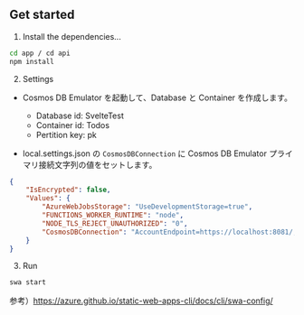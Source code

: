 ## Get started

1. Install the dependencies...

```bash
cd app / cd api
npm install
```

2. Settings

- Cosmos DB Emulator を起動して、Database と Container を作成します。

  - Database id: SvelteTest
  - Container id: Todos
  - Pertition key: pk

- local.settings.json の `CosmosDBConnection` に Cosmos DB Emulator プライマリ接続文字列の値をセットします。

```json
{
	"IsEncrypted": false,
	"Values": {
		"AzureWebJobsStorage": "UseDevelopmentStorage=true",
		"FUNCTIONS_WORKER_RUNTIME": "node",
		"NODE_TLS_REJECT_UNAUTHORIZED": "0",
		"CosmosDBConnection": "AccountEndpoint=https://localhost:8081/;AccountKey=C2y6yDjf5/R+ob0N8A7Cgv30VRDJIWEHLM+4QDU5DE2nQ9nDuVTqobD4b8mGGyPMbIZnqyMsEcaGQy67XIw/Jw=="
	}
}
```

3. Run

```bash
swa start
```

参考）https://azure.github.io/static-web-apps-cli/docs/cli/swa-config/
